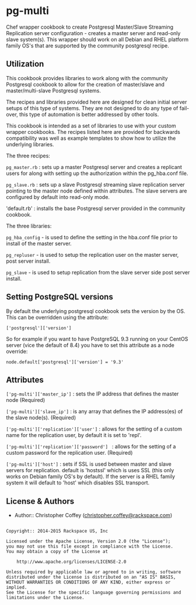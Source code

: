 pg-multi
========

Chef wrapper cookbook to create Postgresql Master/Slave Streaming Replication server configuration - creates a master server and read-only slave system(s). This wrapper should work on all Debian and RHEL platform family OS's that are supported by the community postgresql recipe.

Utilization
------------

This cookbook provides libraries to work along with the community Postgresql cookbook
to allow for the creation of master/slave and master/multi-slave Postgresql systems.

The recipes and libraries provided here are designed for clean initial server setups of this type of systems. They are not designed to do any type of fail-over, this type of automation is better addressed by other tools.

This cookbook is intended as a set of libraries to use with your custom wrapper cookbooks.
The recipes listed here are provided for backwards compatibility was well as example templates
to show how to utilize the underlying libraries.

The three recipes:

`pg_master.rb` : sets up a master Postgresql server and creates a replicant users
for along with setting up the authorization within the pg_hba.conf file.

`pg_slave.rb` : sets up a slave Postgresql streaming slave replication server pointing to the master node defined within attributes. The slave servers are configured by default into read-only mode.

'default.rb' : installs the base Postgresql server provided in the community cookbook.

The three libraries:

`pg_hba_config` - is used to define the setting in the hba.conf file prior to install of the
master server.

`pg_repluser` - is used to setup the replication user on the master server, post server install.

`pg_slave` - is used to setup replication from the slave server side post server install.

Setting PostgreSQL versions
---------------------------

By default the underlying postgresql cookbook sets the version by the OS. This can be
overridden using the attribute:

`['postgresql']['version']`

So for example if you want to have PostgreSQL 9.3 running on your CentOS server (vice the
default of 8.4) you have to set this attribute as a node override:

`node.default['postgresql']['version'] = '9.3'`

Attributes
-----------

`['pg-multi']['master_ip']` : sets the IP address that defines the master node (Required)

`['pg-multi']['slave_ip']` : is any array that defines the IP address(es) of
the slave node(s). (Required)

`['pg-multi']['replication']['user']` : allows for the setting of a custom name for
the replication user, by default it is set to 'repl'.

`['pg-multi']['replication']['password'] ` : allows for the setting of a custom password for the replication user. (Required)

`['pg-multi']['host']` : sets if SSL is used between master and slave servers for replication. default is 'hostssl' which is uses SSL (this only works on Debian family OS's by default). If the server is a RHEL family system it will default to 'host' which disables SSL transport.


License & Authors
-----------------
- Author:: Christopher Coffey (<christopher.coffey@rackspace.com>)

```text

Copyright:: 2014-2015 Rackspace US, Inc

Licensed under the Apache License, Version 2.0 (the "License");
you may not use this file except in compliance with the License.
You may obtain a copy of the License at

    http://www.apache.org/licenses/LICENSE-2.0

Unless required by applicable law or agreed to in writing, software
distributed under the License is distributed on an "AS IS" BASIS,
WITHOUT WARRANTIES OR CONDITIONS OF ANY KIND, either express or implied.
See the License for the specific language governing permissions and
limitations under the License.
```
